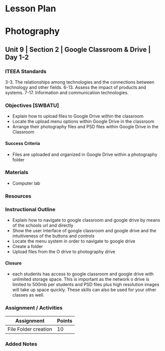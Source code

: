 # Lesson Plan

# Photography

## Unit 9 | Section 2 | Google Classroom & Drive | Day 1-2

### ITEEA Standards
  3-3. The relationships among technologies and the connections between technology and other fields.
  6-13. Assess the impact of products and systems.
  7-17. Information and communication technologies.

### Objectives [SWBATU]
- Explain how to upload files to Google Drive within the classroom
- Locate the upload menu options within Google Drive in the classroom
- Arrange their photography files and PSD files within Google Drive in the Classroom

#### Success Criteria
- Files are uploaded and organized in Google Drive within a photography folder

### Materials
- Computer lab

### Resources

### Instructional Outline
- Explain how to navigate to google classroom and google drive by means of the schools url and directly
- Show the user interface of google classroom and google drive and the intuitiveness of the buttons and controls
- Locate the menu system in order to navigate to google drive
- Create a folder
- Upload files from the O drive to photography drive

#### Closure
- each students has access to google classroom and google drive with unlimited storage space. This is important as the network o drive is limited to 500mb per students and PSD files plus high resolution images will take up space quickly. These skills can also be used for your other classes as well.

### Assignment / Activities

| Assignment  | Points |
| ------------- | ------------- |
| File Folder creation  | 10   |

### Added Notes
